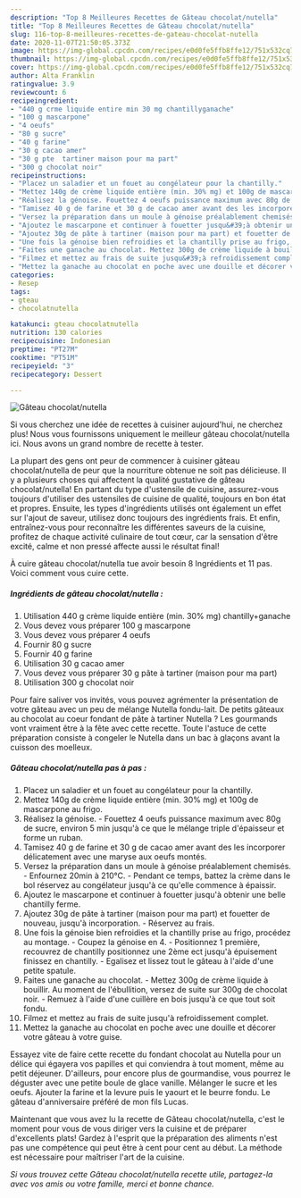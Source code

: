 ```yaml
---
description: "Top 8 Meilleures Recettes de Gâteau chocolat/nutella"
title: "Top 8 Meilleures Recettes de Gâteau chocolat/nutella"
slug: 116-top-8-meilleures-recettes-de-gateau-chocolat-nutella
date: 2020-11-07T21:50:05.373Z
image: https://img-global.cpcdn.com/recipes/e0d0fe5ffb8ffe12/751x532cq70/gateau-chocolatnutella-photo-principale-de-la-recette.jpg
thumbnail: https://img-global.cpcdn.com/recipes/e0d0fe5ffb8ffe12/751x532cq70/gateau-chocolatnutella-photo-principale-de-la-recette.jpg
cover: https://img-global.cpcdn.com/recipes/e0d0fe5ffb8ffe12/751x532cq70/gateau-chocolatnutella-photo-principale-de-la-recette.jpg
author: Alta Franklin
ratingvalue: 3.9
reviewcount: 6
recipeingredient:
- "440 g crme liquide entire min 30 mg chantillyganache"
- "100 g mascarpone"
- "4 oeufs"
- "80 g sucre"
- "40 g farine"
- "30 g cacao amer"
- "30 g pte  tartiner maison pour ma part"
- "300 g chocolat noir"
recipeinstructions:
- "Placez un saladier et un fouet au congélateur pour la chantilly."
- "Mettez 140g de crème liquide entière (min. 30% mg) et 100g de mascarpone au frigo."
- "Réalisez la génoise. Fouettez 4 oeufs puissance maximum avec 80g de sucre, environ 5 min jusqu&#39;à ce que le mélange triple d&#39;épaisseur et forme un ruban."
- "Tamisez 40 g de farine et 30 g de cacao amer avant des les incorporer délicatement avec une maryse aux oeufs montés."
- "Versez la préparation dans un moule à génoise préalablement chemisés.  Enfournez 20min à 210°C. Pendant ce temps, battez la crème dans le bol réservez au congélateur jusqu&#39;à ce qu&#39;elle commence à épaissir."
- "Ajoutez le mascarpone et continuer à fouetter jusqu&#39;à obtenir une belle chantilly ferme."
- "Ajoutez 30g de pâte à tartiner (maison pour ma part) et fouetter de nouveau, jusqu&#39;à incorporation.  Réservez au frais."
- "Une fois la génoise bien refroidies et la chantilly prise au frigo, procédez au montage. Coupez la génoise en 4. Positionnez 1 première, recouvrez de chantilly positionnez une 2ème ect jusqu&#39;à épuisement finissez en chantilly. Egalisez et lissez tout le gâteau à l&#39;aide d&#39;une petite spatule."
- "Faites une ganache au chocolat. Mettez 300g de crème liquide à bouillir. Au moment de l&#39;ébullition, versez de suite sur 300g de chocolat noir. Remuez à l&#39;aide d&#39;une cuillère en bois jusqu&#39;à ce que tout soit fondu."
- "Filmez et mettez au frais de suite jusqu&#39;à refroidissement complet."
- "Mettez la ganache au chocolat en poche avec une douille et décorer votre gâteau à votre guise."
categories:
- Resep
tags:
- gteau
- chocolatnutella

katakunci: gteau chocolatnutella 
nutrition: 130 calories
recipecuisine: Indonesian
preptime: "PT27M"
cooktime: "PT51M"
recipeyield: "3"
recipecategory: Dessert

---
```



![Gâteau chocolat/nutella](https://img-global.cpcdn.com/recipes/e0d0fe5ffb8ffe12/751x532cq70/gateau-chocolatnutella-photo-principale-de-la-recette.jpg)

Si vous cherchez une idée de recettes à cuisiner aujourd'hui, ne cherchez plus! Nous vous fournissons uniquement le meilleur gâteau chocolat/nutella ici. Nous avons un grand nombre de recette à tester.

La plupart des gens ont peur de commencer à cuisiner gâteau chocolat/nutella de peur que la nourriture obtenue ne soit pas délicieuse. Il y a plusieurs choses qui affectent la qualité gustative de gâteau chocolat/nutella! En partant du type d'ustensile de cuisine, assurez-vous toujours d'utiliser des ustensiles de cuisine de qualité, toujours en bon état et propres. Ensuite, les types d'ingrédients utilisés ont également un effet sur l'ajout de saveur, utilisez donc toujours des ingrédients frais. Et enfin, entraînez-vous pour reconnaître les différentes saveurs de la cuisine, profitez de chaque activité culinaire de tout cœur, car la sensation d'être excité, calme et non pressé affecte aussi le résultat final!

<!--inarticleads1-->

À cuire gâteau chocolat/nutella tue avoir besoin 8 Ingrédients et 11 pas. Voici comment vous cuire cette.

##### Ingrédients de gâteau chocolat/nutella :

1. Utilisation 440 g crème liquide entière (min. 30% mg) chantilly+ganache
1. Vous devez vous préparer 100 g mascarpone
1. Vous devez vous préparer 4 oeufs
1. Fournir 80 g sucre
1. Fournir 40 g farine
1. Utilisation 30 g cacao amer
1. Vous devez vous préparer 30 g pâte à tartiner (maison pour ma part)
1. Utilisation 300 g chocolat noir


Pour faire saliver vos invités, vous pouvez agrémenter la présentation de votre gâteau avec un peu de mélange Nutella fondu-lait. De petits gâteaux au chocolat au coeur fondant de pâte à tartiner Nutella ? Les gourmands vont vraiment être à la fête avec cette recette. Toute l&#39;astuce de cette préparation consiste à congeler le Nutella dans un bac à glaçons avant la cuisson des moelleux. 

<!--inarticleads2-->

##### Gâteau chocolat/nutella pas à pas :

1. Placez un saladier et un fouet au congélateur pour la chantilly.
1. Mettez 140g de crème liquide entière (min. 30% mg) et 100g de mascarpone au frigo.
1. Réalisez la génoise. - Fouettez 4 oeufs puissance maximum avec 80g de sucre, environ 5 min jusqu&#39;à ce que le mélange triple d&#39;épaisseur et forme un ruban.
1. Tamisez 40 g de farine et 30 g de cacao amer avant des les incorporer délicatement avec une maryse aux oeufs montés.
1. Versez la préparation dans un moule à génoise préalablement chemisés.  - Enfournez 20min à 210°C. - Pendant ce temps, battez la crème dans le bol réservez au congélateur jusqu&#39;à ce qu&#39;elle commence à épaissir.
1. Ajoutez le mascarpone et continuer à fouetter jusqu&#39;à obtenir une belle chantilly ferme.
1. Ajoutez 30g de pâte à tartiner (maison pour ma part) et fouetter de nouveau, jusqu&#39;à incorporation.  - Réservez au frais.
1. Une fois la génoise bien refroidies et la chantilly prise au frigo, procédez au montage. - Coupez la génoise en 4. - Positionnez 1 première, recouvrez de chantilly positionnez une 2ème ect jusqu&#39;à épuisement finissez en chantilly. - Egalisez et lissez tout le gâteau à l&#39;aide d&#39;une petite spatule.
1. Faites une ganache au chocolat. - Mettez 300g de crème liquide à bouillir. Au moment de l&#39;ébullition, versez de suite sur 300g de chocolat noir. - Remuez à l&#39;aide d&#39;une cuillère en bois jusqu&#39;à ce que tout soit fondu.
1. Filmez et mettez au frais de suite jusqu&#39;à refroidissement complet.
1. Mettez la ganache au chocolat en poche avec une douille et décorer votre gâteau à votre guise.


Essayez vite de faire cette recette du fondant chocolat au Nutella pour un délice qui égayera vos papilles et qui conviendra à tout moment, même au petit déjeuner. D&#39;ailleurs, pour encore plus de gourmandise, vous pourrez le déguster avec une petite boule de glace vanille. Mélanger le sucre et les oeufs. Ajouter la farine et la levure puis le yaourt et le beurre fondu. Le gâteau d&#39;anniversaire préféré de mon fils Lucas. 

<!--inarticleads1-->

<p>
Maintenant que vous avez lu la recette de Gâteau chocolat/nutella, c'est le moment pour vous de vous diriger vers la cuisine et de préparer d'excellents plats! Gardez à l'esprit que la préparation des aliments n'est pas une compétence qui peut être à cent pour cent au début. La méthode est nécessaire pour maîtriser l'art de la cuisine.
</p>

<p>
<i>Si vous trouvez cette Gâteau chocolat/nutella recette utile, partagez-la avec vos amis ou votre famille, merci et bonne chance.</i>
</p>
